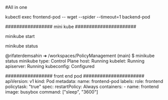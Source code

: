 #All in one

kubectl exec frontend-pod -- wget --spider --timeout=1 backend-pod

################# mini kube ######################

minikube start

minikube status

@rifaterdemsahin ➜ /workspaces/PolicyManagement (main) $ minikube status
minikube
type: Control Plane
host: Running
kubelet: Running
apiserver: Running
kubeconfig: Configured

################# front end pod ######################
apiVersion: v1
kind: Pod
metadata:
    name: frontend-pod
    labels:
        role: frontend
        policytask: "true"
spec:
    restartPolicy: Always
    containers:
    - name: frontend
      image: busybox
      command: ["sleep", "3600"]